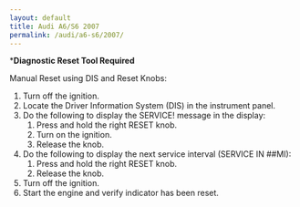 ```yaml
---
layout: default
title: Audi A6/S6 2007
permalink: /audi/a6-s6/2007/
---
```

***Diagnostic Reset Tool Required**

Manual Reset using DIS and Reset Knobs:
1. Turn off the ignition.
2. Locate the Driver Information System (DIS) in the instrument panel.
3. Do the following to display the SERVICE! message in the display:
    1) Press and hold the right RESET knob.
    2) Turn on the ignition.
    3) Release the knob.
4. Do the following to display the next service interval (SERVICE IN ##MI):
    1) Press and hold the right RESET knob.
    2) Release the knob.
5. Turn off the ignition.
6. Start the engine and verify indicator has been reset.